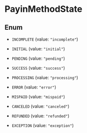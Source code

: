 

# PayinMethodState

## Enum


* `INCOMPLETE` (value: `"incomplete"`)

* `INITIAL` (value: `"initial"`)

* `PENDING` (value: `"pending"`)

* `SUCCESS` (value: `"success"`)

* `PROCESSING` (value: `"processing"`)

* `ERROR` (value: `"error"`)

* `MISPAID` (value: `"mispaid"`)

* `CANCELED` (value: `"canceled"`)

* `REFUNDED` (value: `"refunded"`)

* `EXCEPTION` (value: `"exception"`)



